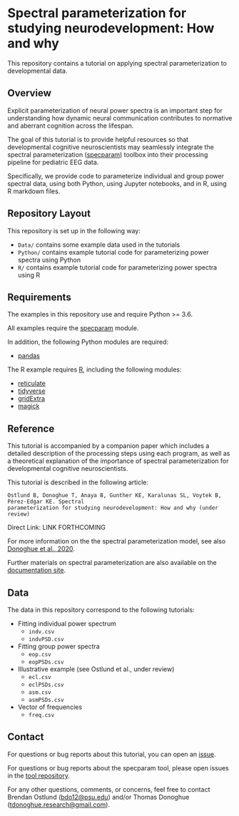 # Spectral parameterization for studying neurodevelopment: How and why

This repository contains a tutorial on applying spectral parameterization to developmental data.

## Overview

Explicit parameterization of neural power spectra is an important step for understanding how
dynamic neural communication contributes to normative and aberrant cognition across the lifespan.

The goal of this tutorial is to provide helpful resources so that developmental cognitive
neuroscientists may seamlessly integrate the spectral parameterization
([specparam](https://github.com/fooof-tools/fooof))
toolbox into their processing pipeline for pediatric EEG data.

Specifically, we provide code to parameterize individual and group power spectral data,
using both Python, using Jupyter notebooks, and in R, using R markdown files.

## Repository Layout

This repository is set up in the following way:

- `Data/` contains some example data used in the tutorials
- `Python/` contains example tutorial code for parameterizing power spectra using Python
- `R/` contains example tutorial code for parameterizing power spectra using R

## Requirements

The examples in this repository use and require Python >= 3.6.

All examples require the [specparam](https://github.com/fooof-tools/fooof) module.

In addition, the following Python modules are required:

- [pandas](https://github.com/pandas-dev/pandas)

The R example requires [R](https://www.r-project.org/), including the following modules:

- [reticulate](https://rstudio.github.io/reticulate/)
- [tidyverse](https://www.tidyverse.org/)
- [gridExtra](https://github.com/baptiste/gridextra/wiki)
- [magick](https://docs.ropensci.org/magick/articles/intro.html)

## Reference

This tutorial is accompanied by a companion paper which includes a detailed description of the processing steps using each program, as well as a theoretical explanation of the importance of spectral parameterization for developmental cognitive neuroscientists.

This tutorial is described in the following article:

    Ostlund B, Donoghue T, Anaya B, Gunther KE, Karalunas SL, Voytek B, Pérez-Edgar KE. Spectral
    parameterization for studying neurodevelopment: How and why (under review)

Direct Link: LINK FORTHCOMING

For more information on the the spectral parameterization model, see also
[Donoghue et al., 2020](https://www.nature.com/articles/s41593-020-00744-x).

Further materials on spectral parameterization are also available on the
[documentation site](https://fooof-tools.github.io/).

## Data

The data in this repository correspond to the following tutorials:

- Fitting individual power spectrum
  + `indv.csv`
  + `indvPSD.csv`
- Fitting group power spectra
  + `eop.csv`
  + `eopPSDs.csv`
- Illustrative example (see Ostlund et al., under review)
  + `ecl.csv`
  + `eclPSDs.csv`
  + `asm.csv`
  + `asmPSDs.csv`
- Vector of frequencies
  + `freq.csv`

## Contact

For questions or bug reports about this tutorial, you can open an
[issue](https://github.com/fooof-tools/DevDemo/issues).

For questions or bug reports about the specparam tool, please open issues in the
[tool repository](https://github.com/fooof-tools/fooof).

For any other questions, comments, or concerns, feel free to contact Brendan Ostlund (bdo12@psu.edu) and/or Thomas Donoghue (tdonoghue.research@gmail.com).
